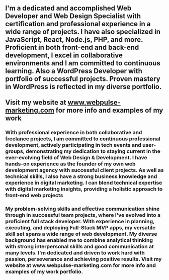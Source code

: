 ### <h2>I'm a dedicated and accomplished Web Developer and Web Design Specialist with certification and professional experience in a wide range of projects. I have also specialized in JavaScript, React, Node.js, PHP, and more. Proficient in both front-end and back-end development, I excel in collaborative environments and I am committed to continuous learning. Also a WordPress Developer with portfolio of successful projects. Proven mastery in WordPress is reflected in my diverse portfolio. <br/><br/>Visit my website at www.webpulse-marketing.com for more info and examples of my work</h2>
  
<h3>With professional experience in both collaborative and freelance projects, I am committed to continuous professional development, actively participating in tech events and user-groups, demonstrating my dedication to staying current in the ever-evolving field of Web Design & Development. I have hands-on experience as the founder of my own web development agency with successful client projects. As well as technical skills, I also have a strong business knowledge and experience in digital marketing. I can blend technical expertise with digital marketing insights, providing a holistic approach to front-end web projects</h3>

<h3>My problem-solving skills and effective communication shine through in successful team projects, where I've evolved into a proficient full stack developer. With experience in planning, executing, and deploying Full-Stack MVP apps, my versatile skill set spans a wide range of web development. My diverse background has enabled me to combine analytical thinking with strong interpersonal skills and good communication at many levels. I'm dedicated and driven to work hard with passion, perseverance and achieving positive results. Visit my website at www.webpulse-marketing.com for more info and examples of my work portfolio.
</h3>

<!--
**bvhadra/bvhadra** is a ✨ _special_ ✨ repository because its `README.md` (this file) appears on your GitHub profile.

Here are some ideas to get you started:

- 🔭 I’m currently working on ...
- 🌱 I’m currently learning ...
- 👯 I’m looking to collaborate on ...
- 🤔 I’m looking for help with ...
- 💬 Ask me about ...
- 📫 How to reach me: ...
- 😄 Pronouns: ...
- ⚡ Fun fact: ...
-->
